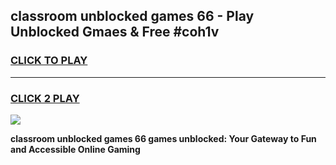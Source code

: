
## classroom unblocked games 66 - Play Unblocked Gmaes & Free #coh1v
<h3>
<a href="https://news.freeplayer.one?title=classroom_unblocked_games_66&ref=03M">CLICK TO PLAY</a></h3>
<hr>

<h3>
<a href="https://news.freeplayer.one?title=classroom_unblocked_games_66&ref=03M">CLICK 2 PLAY</a>
  
</h3>

<a href="https://news.freeplayer.one?title=classroom_unblocked_games_66&ref=03M"><img src="https://clearcache.store/games.png"></a>


**classroom unblocked games 66 games unblocked: Your Gateway to Fun and Accessible Online Gaming**

